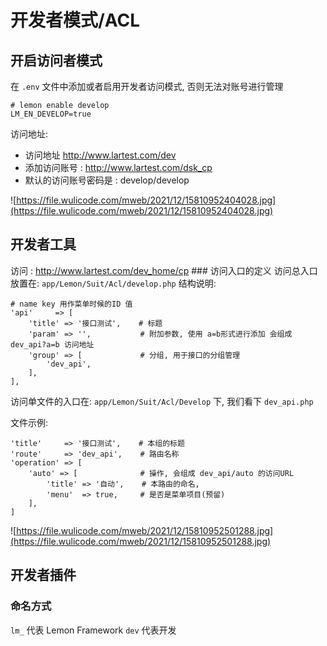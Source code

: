 # 开发者模式/ACL

## 开启访问者模式

在 `.env` 文件中添加或者启用开发者访问模式, 否则无法对账号进行管理

```
# lemon enable develop
LM_EN_DEVELOP=true
```

访问地址:

- 访问地址 http://www.lartest.com/dev
- 添加访问账号 : http://www.lartest.com/dsk_cp
- 默认的访问账号密码是 : develop/develop

![https://file.wulicode.com/mweb/2021/12/15810952404028.jpg](https://file.wulicode.com/mweb/2021/12/15810952404028.jpg)

## 开发者工具

访问 : http://www.lartest.com/dev_home/cp ### 访问入口的定义 访问总入口放置在: `app/Lemon/Suit/Acl/develop.php` 结构说明:

```
# name key 用作菜单时候的ID 值
'api'     => [
    'title' => '接口测试',    # 标题
    'param' => '',           # 附加参数, 使用 a=b形式进行添加 会组成 dev_api?a=b 访问地址
    'group' => [             # 分组, 用于接口的分组管理
        'dev_api',
    ],
],
```

访问单文件的入口在: `app/Lemon/Suit/Acl/Develop` 下, 我们看下 `dev_api.php`

文件示例:

```
'title'     => '接口测试',    # 本组的标题
'route'     => 'dev_api',    # 路由名称
'operation' => [
    'auto' => [              # 操作, 会组成 dev_api/auto 的访问URL
        'title' => '自动',    # 本路由的命名,
        'menu'  => true,     # 是否是菜单项目(预留)
    ],
]
```

![https://file.wulicode.com/mweb/2021/12/15810952501288.jpg](https://file.wulicode.com/mweb/2021/12/15810952501288.jpg)

## 开发者插件

### 命名方式

`lm_` 代表 Lemon Framework `dev` 代表开发
